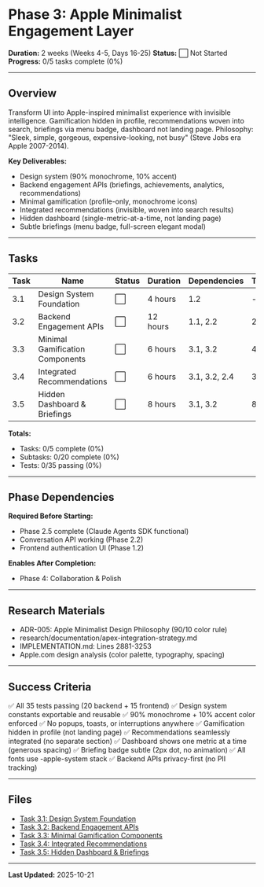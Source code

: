 # Phase 3: Apple Minimalist Engagement Layer

**Duration:** 2 weeks (Weeks 4-5, Days 16-25)
**Status:** ⬜ Not Started
**Progress:** 0/5 tasks complete (0%)

---

## Overview

Transform UI into Apple-inspired minimalist experience with invisible intelligence. Gamification hidden in profile, recommendations woven into search, briefings via menu badge, dashboard not landing page. Philosophy: "Sleek, simple, gorgeous, expensive-looking, not busy" (Steve Jobs era Apple 2007-2014).

**Key Deliverables:**
- Design system (90% monochrome, 10% accent)
- Backend engagement APIs (briefings, achievements, analytics, recommendations)
- Minimal gamification (profile-only, monochrome icons)
- Integrated recommendations (invisible, woven into search results)
- Hidden dashboard (single-metric-at-a-time, not landing page)
- Subtle briefings (menu badge, full-screen elegant modal)

---

## Tasks

| Task | Name | Status | Duration | Dependencies | Tests | Subtasks |
|------|------|--------|----------|--------------|-------|----------|
| 3.1 | Design System Foundation | ⬜ | 4 hours | 1.2 | - | 4 |
| 3.2 | Backend Engagement APIs | ⬜ | 12 hours | 1.1, 2.2 | 20 | 4 |
| 3.3 | Minimal Gamification Components | ⬜ | 6 hours | 3.1, 3.2 | 4 | 4 |
| 3.4 | Integrated Recommendations | ⬜ | 6 hours | 3.1, 3.2, 2.4 | 3 | 4 |
| 3.5 | Hidden Dashboard & Briefings | ⬜ | 8 hours | 3.1, 3.2 | 8 | 4 |

**Totals:**
- Tasks: 0/5 complete (0%)
- Subtasks: 0/20 complete (0%)
- Tests: 0/35 passing (0%)

---

## Phase Dependencies

**Required Before Starting:**
- Phase 2.5 complete (Claude Agents SDK functional)
- Conversation API working (Phase 2.2)
- Frontend authentication UI (Phase 1.2)

**Enables After Completion:**
- Phase 4: Collaboration & Polish

---

## Research Materials

- ADR-005: Apple Minimalist Design Philosophy (90/10 color rule)
- research/documentation/apex-integration-strategy.md
- IMPLEMENTATION.md: Lines 2881-3253
- Apple.com design analysis (color palette, typography, spacing)

---

## Success Criteria

✅ All 35 tests passing (20 backend + 15 frontend)
✅ Design system constants exportable and reusable
✅ 90% monochrome + 10% accent color enforced
✅ No popups, toasts, or interruptions anywhere
✅ Gamification hidden in profile (not landing page)
✅ Recommendations seamlessly integrated (no separate section)
✅ Dashboard shows one metric at a time (generous spacing)
✅ Briefing badge subtle (2px dot, no animation)
✅ All fonts use -apple-system stack
✅ Backend APIs privacy-first (no PII tracking)

---

## Files

- [Task 3.1: Design System Foundation](task-3.1-design-system-foundation.md)
- [Task 3.2: Backend Engagement APIs](task-3.2-backend-engagement-apis.md)
- [Task 3.3: Minimal Gamification Components](task-3.3-minimal-gamification-components.md)
- [Task 3.4: Integrated Recommendations](task-3.4-integrated-recommendations.md)
- [Task 3.5: Hidden Dashboard & Briefings](task-3.5-dashboard-and-briefings.md)

---

**Last Updated:** 2025-10-21
